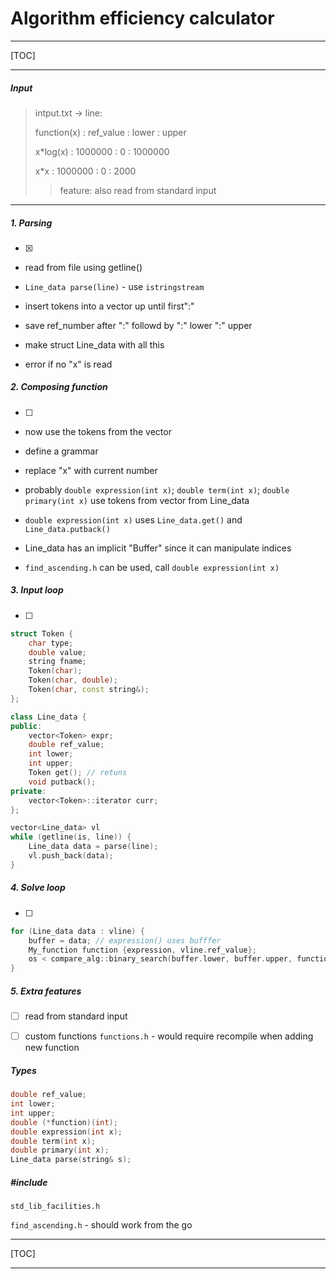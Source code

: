 # Algorithm efficiency calculator



---



[TOC]

---



##### Input

>intput.txt -> line:
>
>function(x) : ref_value : lower : upper
>
>x*log(x) : 1000000 : 0 : 1000000
>
>x*x : 1000000 : 0 : 2000
>
>>  feature: also read from standard input



---



#####  1. Parsing  

- [x] 

- read from file using getline()

- `Line_data parse(line)` - use `istringstream`

- insert tokens into a vector up until first":"

- save ref_number after ":" followd by ":" lower ":" upper

- make struct Line_data with all this

- error if no "x" is read

  

##### 2. Composing function

- [ ] 

- now use the tokens from the vector

- define a grammar

- replace "x" with current number

- probably `double expression(int x)`; `double term(int x)`; `double primary(int x)` use tokens from vector from Line_data

- `double expression(int x)` uses `Line_data.get()` and `Line_data.putback()`

- Line_data has an implicit "Buffer" since it can manipulate indices

- `find_ascending.h` can be used, call `double expression(int x)`

  

##### 3. Input loop

- [ ] 

```c++
struct Token {
    char type;
    double value;
    string fname;
    Token(char);
    Token(char, double);
    Token(char, const string&);
};

class Line_data {
public:
    vector<Token> expr;
    double ref_value;
    int lower;
    int upper;
    Token get(); // retuns 
    void putback();
private:
    vector<Token>::iterator curr;
};

vector<Line_data> vl
while (getline(is, line)) {
	Line_data data = parse(line);
    vl.push_back(data);
}
```



##### 4. Solve loop

- [ ] 

```c++
for (Line_data data : vline) {
    buffer = data; // expression() uses bufffer
    My_function function {expression, vline.ref_value};
    os < compare_alg::binary_search(buffer.lower, buffer.upper, function));
}
```



##### 5. Extra features

- [ ] read from standard input
- [ ] custom functions `functions.h` - would require recompile when adding new function



##### Types

```c++
double ref_value;
int lower;
int upper;
double (*function)(int); 
double expression(int x);
double term(int x);
double primary(int x);
Line_data parse(string& s);
```



##### #include

`std_lib_facilities.h`

`find_ascending.h` - should work from the go

---



[TOC]

---

